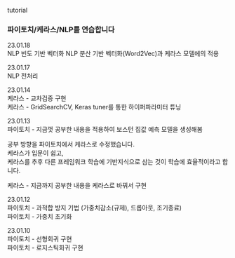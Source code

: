 tutorial

### 파이토치/케라스/NLP를 연습합니다
23.01.18  
NLP 빈도 기반 벡터화
NLP 분산 기반 벡터화(Word2Vec)과 케라스 모델에의 적용 

23.01.17  
NLP 전처리 

23.01.14  
케라스 - 교차검증 구현  
케라스 - GridSearchCV, Keras tuner를 통한 하이퍼파라미터 튜닝  


23.01.13  
파이토치 - 지금껏 공부한 내용을 적용하여 보스턴 집값 예측 모델을 생성해봄

공부 방향을 파이토치에서 케라스로 수정했습니다.  
케라스가 입문이 쉽고,  
케라스를 추후 다른 프레임워크 학습에 기반지식으로 삼는 것이 학습에 효율적이라고 합니다.  

케라스 - 지금까지 공부한 내용을 케라스로 바꿔서 구현


23.01.12  
파이토치 - 과적합 방지 기법 (가중치감소(규제), 드롭아웃, 조기종료)  
파이토치 - 가중치 초기화


23.01.10  
파이토치 -  선형회귀 구현  
파이토치 - 로지스틱회귀 구현



